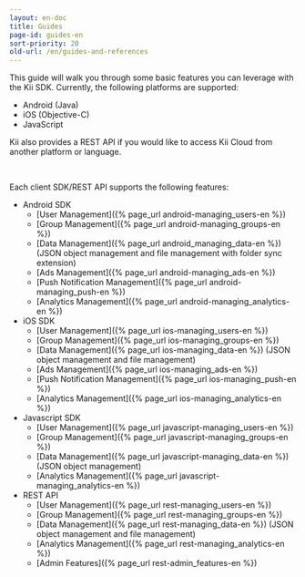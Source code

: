```yaml
---
layout: en-doc
title: Guides
page-id: guides-en
sort-priority: 20
old-url: /en/guides-and-references
---
```

This guide will walk you through some basic features you can leverage with the
Kii SDK.  Currently, the following platforms are supported:

* Android (Java)
* iOS (Objective-C)
* JavaScript

Kii also provides a REST API if you would like to access Kii Cloud from another
platform or language.

<br/>

Each client SDK/REST API supports the following features:

* Android SDK
  * [User Management]({% page_url android-managing_users-en %})
  * [Group Management]({% page_url android-managing_groups-en %})
  * [Data Management]({% page_url android_managing_data-en %}) (JSON object management and file management with folder sync extension)
  * [Ads Management]({% page_url android-managing_ads-en %})
  * [Push Notification Management]({% page_url android-managing_push-en %})
  * [Analytics Management]({% page_url android-managing_analytics-en %})
* iOS SDK
  * [User Management]({% page_url ios-managing_users-en %})
  * [Group Management]({% page_url ios-managing_groups-en %})
  * [Data Management]({% page_url ios-managing_data-en %}) (JSON object management and file management)
  * [Ads Management]({% page_url ios-managing_ads-en %})
  * [Push Notification Management]({% page_url ios-managing_push-en %})
  * [Analytics Management]({% page_url ios-managing_analytics-en %})
* Javascript SDK
  * [User Management]({% page_url javascript-managing_users-en %})
  * [Group Management]({% page_url javascript-managing_groups-en %})
  * [Data Management]({% page_url javascript-managing_data-en %}) (JSON object management)
  * [Analytics Management]({% page_url javascript-managing_analytics-en %})
* REST API
  * [User Management]({% page_url rest-managing_users-en %})
  * [Group Management]({% page_url rest-managing_groups-en %})
  * [Data Management]({% page_url rest-managing_data-en %}) (JSON object management and file management)
  * [Analytics Management]({% page_url rest-managing_analytics-en %})
  * [Admin Features]({% page_url rest-admin_features-en %})
